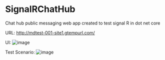 # SignalRChatHub
Chat hub public messaging web app created to test signal R in dot net core 

URL: http://mdtest-001-site1.gtempurl.com/

UI: ![image](https://github.com/zunaid2718/SignalRChatHub/assets/55907866/3d5cd902-eff7-435d-9180-4e6e2479abc2)

Test Scenario: ![image](https://github.com/zunaid2718/SignalRChatHub/assets/55907866/2aa950f9-c664-4ff3-afff-6538dca8c889)


